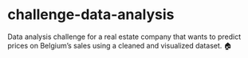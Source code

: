 # challenge-data-analysis
Data analysis challenge for a real estate company that wants to predict prices on Belgium’s sales using a cleaned and visualized dataset. 🏠
